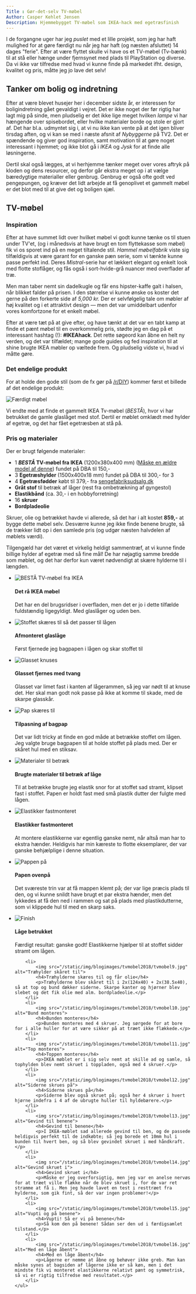 ```yaml
---
Title : Gør-det-selv TV-møbel
Author: Casper Kehlet Jensen
Description: Hjemmebygget TV-møbel som IKEA-hack med egetræsfinish
---
```


I de forgangne uger har jeg *puslet* med et lille projekt, som jeg har haft mulighed for at gøre færdigt nu når jeg har haft (og næsten afsluttet) 14 dages "ferie". Efter at være flyttet skulle vi have os et TV-møbel (Tv-bænk) til at stå eller hænge under fjernsynet med plads til PlayStation og diverse. Da vi ikke var tilfredse med hvad vi kunne finde på markedet ifht. design, kvalitet og pris, måtte jeg jo lave det selv!


## Tanker om bolig og indretning

Efter at være blevet husejer her i december sidste år, er interessen for boligindretning gået gevaldigt i vejret. Det er ikke noget der før rigtig har lagt mig på sinde, men pludselig er det ikke lige meget hvilken *lampe* vi har hængende over spisebordet, eller hvilke materialer borde og stole er gjort af. Det har bl.a. udmyntet sig i, at vi nu ikke kan vente på at det igen bliver tirsdag aften, og vi kan se med i næste afsnit af *Nybyggerne* på TV2. Det er spændende og giver god inspiration, samt motivation til at gøre noget interessant i hjemmet; og ikke blot gå i *IKEA* og *Jysk* for at finde alle løsningerne.

Dertil skal også lægges, at vi herhjemme tænker meget over vores aftryk på kloden og dens resourcer, og derfor går ekstra meget op i at vælge bæredygtige materialler eller genbrug. Genbrug er også ofte godt ved pengepungen, og kræver det lidt arbejde at få genoplivet et gammelt møbel er det blot med til at give det og boligen sjæl.

## TV-møbel

### Inspiration

Efter at have summet lidt over hvilket møbel vi godt kunne tænke os til stuen under TV'et, (og i månedsvis at have brugt en tom flyttekasse som møbel) fik vi os sporet ind på en meget tiltalende stil. *Hammel møbelfabrik* viste sig tilfældigvis at være garant for en ganske pæn serie, som vi tænkte kunne passe perfekt ind. Deres *Mistral*-serie har et lækkert elegant og enkelt look med flotte stoflåger, og fås også i sort-hvide-grå nuancer med overflader af træ.

Men man taber nemt sin dadelkugle og får ens hipster-kaffe galt i halsen, når blikket falder på prisen. I den størrelse vi kunne ønske os koster det gerne på den forkerte side af *5,000 kr.* Der er selvfølgelig tale om møbler af høj kvalitet og i et attraktivt design &mdash; men det var umiddelbart udenfor vores komfortzone for et enkelt møbel.

Efter at være tæt på at give efter, og have tænkt at det var en tabt kamp at finde et pænt møbel til en overkommelig pris, stødte jeg en dag på et interessant hashtag (!): __#IKEAhack__. Det rette søgeord kan åbne en helt ny verden, og det var tilfældet; mange gode guides og fed inspiration til at shine brugte IKEA møbler op væltede frem. Og pludselig vidste vi, hvad vi måtte gøre.


### Det endelige produkt

For at holde den gode stil (som de fx gør på [/r/DIY](https://reddit.com/r/diy)) kommer først et billede af det endelige produkt:

![Færdigt møbel](/static/img/blogimages/tvmobel2018/tvmobel16.jpg)

Vi endte med at finde et gammelt IKEA Tv-møbel (*BESTÅ*), hvor vi har betrukket de gamle glaslåget med stof. Dertil er møblet omklædt med hylder af egetræ, og det har fået egetræsben at stå på.

### Pris og materialer

Der er brugt følgende materialer:

 - 1 __*BESTÅ* TV-møbel fra IKEA__ (1200x380x400 mm) ([Måske en ældre model af denne](http://www.ikea.com/dk/da/catalog/products/S69061227/)) fundet på DBA til 150,-
 - 3 __Egetræshylder__ (1500x400x18 mm) fundet på DBA til 300,- for 3
 - 4 __Egetræsfødder__ købt til 379,- fra [sengefabriksudsalg.dk](https://www.sengefabriksudsalg.dk/)
 - __Gråt stof__ til betræk af låger (rest fra ombetrækning af gyngestol)
 - __Elastikbånd__ (ca. 30,- i en hobbyforretning)
 - 16 __skruer__
 - __Bordpladeolie__

Skruer, olie og betrækket havde vi allerede, så det har i alt kostet __859,-__ at bygge dette møbel selv. Desværre kunne jeg ikke finde benene brugte, så de trækker lidt op i den samlede pris (og udgør næsten halvdelen af møblets værdi).

Tilgengæld har det været et virkelig heldigt sammentræf, at vi kunne finde billige hylder af egetræ med så fine mål! De har nøjagtig samme bredde som møblet, og det har derfor kun været nødvendigt at skære hylderne til i længden.

<div id="tvmobel" class="slider" title="Tip: du kan bruge piltasterne til at navigere i galleriet">
    <ul class="slides">
        <li>
            <img src="/static/img/blogimages/tvmobel2018/tvmobel1.jpg" alt="BESTÅ TV-møbel fra IKEA">
            <h4>Det rå IKEA møbel</h4>
            <p>Det har en del brugsridser i overfladen, men det er jo i dette tilfælde fuldstændig ligegyldigt. Med glaslåger og uden ben.</p>
        </li>
		<li>
			<img src="/static/img/blogimages/tvmobel2018/tvmobel2.jpg" alt="Stoffet skæres til så det passer til lågen">
			<h4>Afmonteret glaslåge</h4>
			<p>Først fjernede jeg bagpapen i lågen og skar stoffet til</p>
		</li>
		<li>
			<img src="/static/img/blogimages/tvmobel2018/tvmobel3.jpg" alt="Glasset knuses">
			<h4>Glasset fjernes med tvang</h4>
			<p>Glasset var limet fast i kanten af lågerammen, så jeg var nødt til at knuse det. Her skal man godt nok passe på ikke at komme til skade, med de skarpe glasskår.</p>
		</li>
		<li>
			<img src="/static/img/blogimages/tvmobel2018/tvmobel4.jpg" alt="Pap skæres til">
			<h4>Tilpasning af bagpap</h4>
			<p>Det var lidt tricky at finde en god måde at betrække stoffet om lågen. Jeg valgte bruge bagpapen til at holde stoffet på plads med. Der er skåret hul med en stiksav.</p>
		</li>
		<li>
			<img src="/static/img/blogimages/tvmobel2018/tvmobel5.jpg" alt="Materialer til betræk">
			<h4>Brugte materialer til betræk af låge</h4>
			<p>Til at betrække brugte jeg elastik snor for at stoffet sad stramt, klipset fast i stoffet. Papen er holdt fast med små plastik dutter der fulgte med lågen.</p>
		</li>
		<li>
			<img src="/static/img/blogimages/tvmobel2018/tvmobel6.jpg" alt="Elastikker fastmonteret">
			<h4>Elastikker fastmonteret</h4>
			<p>At montere elastikkerne var egentlig ganske nemt, når altså man har to ekstra hænder. Heldigvis har min kæreste to flotte eksemplarer, der var ganske behjælplige i denne situation.</p>
		</li>
		<li>
			<img src="/static/img/blogimages/tvmobel2018/tvmobel7.jpg" alt="Pappen på">
			<h4>Papen ovenpå</h4>
			<p>Det sværeste trin var at få mappen klemt på; der var lige præcis plads til den, og vi kunne snildt have brugt et par ekstra hænder, men det lykkedes at få den ned i rammen og sat på plads med plastikdutterne, som vi klippede hul til med en skarp saks.</p>
		</li>
		<li>
			<img src="/static/img/blogimages/tvmobel2018/tvmobel8.jpg" alt="Finish">
			<h4>Låge betrukket</h4>
			<p>Færdigt resultat: ganske godt! Elastikkerne hjælper til at stoffet sidder stramt om lågen.</p>
		</li>

		<li>
			<img src="/static/img/blogimages/tvmobel2018/tvmobel9.jpg" alt="Træhylder skåret til">
			<h4>Træhylderne skæres til og får olie</h4>
			<p>Træhylderne blev skåret til i 2x(124x40) + 2x(38.5x40), så at top og bund dækker siderne. Skarpe kanter og hjørner blev slebet og det fik olie med alm. bordpladeolie.</p>
		</li>
		<li>
			<img src="/static/img/blogimages/tvmobel2018/tvmobel10.jpg" alt="Bund monteres">
			<h4>Bunden monteres</h4>
			<p>Bunden monteres med 4 skruer. Jeg sørgede for at bore for i alle huller for at være sikker på at træet ikke flækkede.</p>
		</li>
		<li>
			<img src="/static/img/blogimages/tvmobel2018/tvmobel11.jpg" alt="Top monteres">
			<h4>Toppen monteres</h4>
			<p>IKEA møblet er i sig selv nemt at skille ad og samle, så tophylden blev nemt skruet i toppladen, også med 4 skruer.</p>
		</li>
		<li>
			<img src="/static/img/blogimages/tvmobel2018/tvmobel12.jpg" alt="Siderne skrues på">
			<h4>Siderne skrues på</h4>
			<p>Siderne blev også skruet på; også her 4 skruer i hvert hjørne indefra i 4 af de ubrugte huller til hyldebærere.</p>
		</li>
		<li>
			<img src="/static/img/blogimages/tvmobel2018/tvmobel13.jpg" alt="Gevind til benene">
			<h4>Gevind til benene</h4>
			<p>I IKEA-møblet sad allerede gevind til ben, og de passede heldigvis perfekt til de indkøbte; så jeg borede et 10mm hul i bunden til hvert ben, og så blev gevindet skruet i med håndkraft.</p>
		</li>
		<li>
			<img src="/static/img/blogimages/tvmobel2018/tvmobel14.jpg" alt="Gevind skruet i">
			<h4>Gevind skruet i</h4>
			<p>Måske er jeg overforsigtig, men jeg var en anelse nervøs for at træet ville flække når de blev skruet i, for de var ret stramme at få i. Men jeg havde lavet en test i resttræet fra hylderne, som gik fint, så der var ingen problemer!</p>
		</li>
		<li>
			<img src="/static/img/blogimages/tvmobel2018/tvmobel15.jpg" alt="Vupti og på benene">
			<h4>Vupti! Så er vi på benene</h4>
			<p>Så kom den på benene! Sådan ser den ud i færdigsamlet tilstand.</p>
		</li>
		<li>
			<img src="/static/img/blogimages/tvmobel2018/tvmobel16.jpg" alt="Med en låge åbent">
			<h4>Med en låge åbent</h4>
			<p>Lågerne er nemme at åbne og behøver ikke greb. Man kan måske synes at bagsiden af lågerne ikke er så køn, men i det mindste fik vi monteret elastikkerne relativt pænt og symmetrisk, så vi er rigtig tilfredse med resultatet.</p>
		</li>
    </ul>
</div>

<script>
$(document).ready(function() {
    //Initialize slider
    $('.slider').imageSlider({slideWidth: 860, slideHeight: 900, allowKeys: true});
});
</script>

